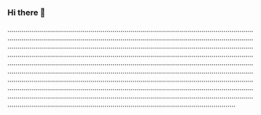### Hi there 👋

...............................................................................................................................................................................................................................................................................................................................................................................................................................................................................................................................................................................................................................................................................................................................................................................................................................................................................................................................................................................................................................................................................................................................................................................................................................................................................